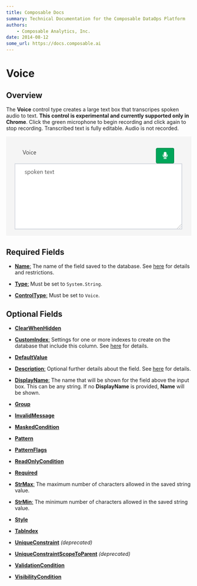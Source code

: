 ```yaml
---
title: Composable Docs
summary: Technical Documentation for the Composable DataOps Platform
authors:
    - Composable Analytics, Inc.
date: 2014-08-12
some_url: https://docs.composable.ai
---
```


# Voice

## Overview

The **Voice** control type creates a large text box that transcripes spoken audio to text. **This control is experimental and currently supported only in Chrome**. Click the green microphone to begin recording and click again to stop recording. Transcribed text is fully editable. Audio is not recorded.

![Voice Control](../img/Voice.png)

## Required Fields

- [**Name**:](../06.Setting-Details/Name.md) The name of the field saved to the database. See [here](../06.Setting-Details/Name.md) for details and restrictions.

- [**Type**:](../06.Setting-Details/Type.md) Must be set to `System.String`.

- [**ControlType**:](../06.Setting-Details/ControlType.md) Must be set to `Voice`.

## Optional Fields

- [**ClearWhenHidden**](../06.Setting-Details/ClearWhenHidden.md)

- [**CustomIndex**:](../06.Setting-Details/CustomIndex.md) Settings for one or more indexes to create on the database that include this column. See [here](../06.Setting-Details/CustomIndex.md) for details.

- [**DefaultValue**](../06.Setting-Details/DefaultValue.md)

- [**Description**:](../06.Setting-Details/Description.md) Optional further details about the field. See [here](../06.Setting-Details/Description.md) for details.

- [**DisplayName**:](../06.Setting-Details/DisplayName.md) The name that will be shown for the field above the input box. This can be any string. If no **DisplayName** is provided, **Name** will be shown.

- [**Group**](../06.Setting-Details/Group.md)

- [**InvalidMessage**](../06.Setting-Details/InvalidMessage.md)

- [**MaskedCondition**](../06.Setting-Details/MaskedCondition.md)

- [**Pattern**](../06.Setting-Details/Pattern.md)

- [**PatternFlags**](../06.Setting-Details/PatternFlags.md)

- [**ReadOnlyCondition**](../06.Setting-Details/ReadOnlyCondition.md)

- [**Required**](../06.Setting-Details/Required.md)

- [**StrMax**:](../06.Setting-Details/StrMax.md) The maximum number of characters allowed in the saved string value.

- [**StrMin**:](../06.Setting-Details/StrMin.md) The minimum number of characters allowed in the saved string value.

- [**Style**](../06.Setting-Details/Style.md)

- [**TabIndex**](../06.Setting-Details/TabIndex.md)

- [**UniqueConstraint**](../06.Setting-Details/UniqueConstraint.md) *(deprecated)*

- [**UniqueConstraintScopeToParent**](../06.Setting-Details/UniqueConstraintScopeToParent.md) *(deprecated)*

- [**ValidationCondition**](../06.Setting-Details/ValidationCondition.md)

- [**VisibilityCondition**](../06.Setting-Details/VisibilityCondition.md)